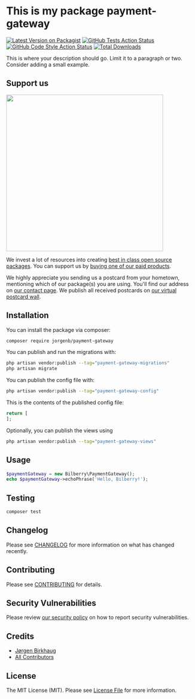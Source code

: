 # This is my package payment-gateway

[![Latest Version on Packagist](https://img.shields.io/packagist/v/jorgenb/payment-gateway.svg?style=flat-square)](https://packagist.org/packages/jorgenb/payment-gateway)
[![GitHub Tests Action Status](https://img.shields.io/github/actions/workflow/status/jorgenb/payment-gateway/run-tests.yml?branch=main&label=tests&style=flat-square)](https://github.com/jorgenb/payment-gateway/actions?query=workflow%3Arun-tests+branch%3Amain)
[![GitHub Code Style Action Status](https://img.shields.io/github/actions/workflow/status/jorgenb/payment-gateway/fix-php-code-style-issues.yml?branch=main&label=code%20style&style=flat-square)](https://github.com/jorgenb/payment-gateway/actions?query=workflow%3A"Fix+PHP+code+style+issues"+branch%3Amain)
[![Total Downloads](https://img.shields.io/packagist/dt/jorgenb/payment-gateway.svg?style=flat-square)](https://packagist.org/packages/jorgenb/payment-gateway)

This is where your description should go. Limit it to a paragraph or two. Consider adding a small example.

## Support us

[<img src="https://github-ads.s3.eu-central-1.amazonaws.com/payment-gateway.jpg?t=1" width="419px" />](https://spatie.be/github-ad-click/payment-gateway)

We invest a lot of resources into creating [best in class open source packages](https://spatie.be/open-source). You can support us by [buying one of our paid products](https://spatie.be/open-source/support-us).

We highly appreciate you sending us a postcard from your hometown, mentioning which of our package(s) you are using. You'll find our address on [our contact page](https://spatie.be/about-us). We publish all received postcards on [our virtual postcard wall](https://spatie.be/open-source/postcards).

## Installation

You can install the package via composer:

```bash
composer require jorgenb/payment-gateway
```

You can publish and run the migrations with:

```bash
php artisan vendor:publish --tag="payment-gateway-migrations"
php artisan migrate
```

You can publish the config file with:

```bash
php artisan vendor:publish --tag="payment-gateway-config"
```

This is the contents of the published config file:

```php
return [
];
```

Optionally, you can publish the views using

```bash
php artisan vendor:publish --tag="payment-gateway-views"
```

## Usage

```php
$paymentGateway = new Bilberry\PaymentGateway();
echo $paymentGateway->echoPhrase('Hello, Bilberry!');
```

## Testing

```bash
composer test
```

## Changelog

Please see [CHANGELOG](CHANGELOG.md) for more information on what has changed recently.

## Contributing

Please see [CONTRIBUTING](CONTRIBUTING.md) for details.

## Security Vulnerabilities

Please review [our security policy](../../security/policy) on how to report security vulnerabilities.

## Credits

- [Jørgen Birkhaug](https://github.com/jorgenb)
- [All Contributors](../../contributors)

## License

The MIT License (MIT). Please see [License File](LICENSE.md) for more information.
